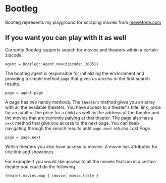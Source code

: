 # Bootleg

Bootleg represents my playground for scraping movies from
[moviefone.com](http://moviefone.com)

## If you want you can play with it as well

Currently Bootleg supports search for movies and theaters within a certain
zipcode.


```
agent = Bootleg::Agent.new(zipcode: 20851)
```

The bootleg agent is responsible for initializing the enviornment and providing
a simple method ``page`` that gives us access to the first search results.

```
page = agent.page
```

A page has two handy methods. The ``theaters`` method gives you an array with
all the available theaters. You have access to a theater's title, link, price
for an adult or the price for a child as well as the address of the theater and
the movies that are currently palying at that theater. The page also has a
``next`` method that give you access to the next page. You can keep navigating
through the search results until ``page.next`` returns _Last Page_.

```
page = page.next
```

Within theaters you also have access to movies. A movie has attributes for tirle
link and showtimes.

For example if you would like access to all the movies that run in a certain
theater you could do the following.

```
theater.movies.map { |movie| movie.title }
```
